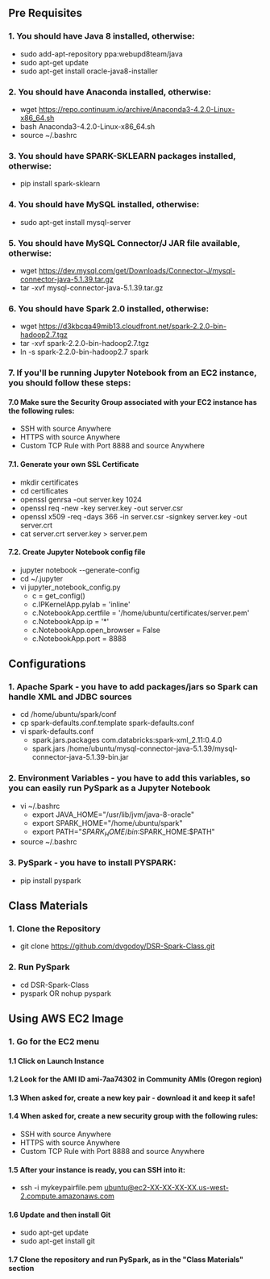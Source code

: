 ## Pre Requisites
### 1. You should have Java 8 installed, otherwise:
- sudo add-apt-repository ppa:webupd8team/java
- sudo apt-get update
- sudo apt-get install oracle-java8-installer

### 2. You should have Anaconda installed, otherwise:
- wget https://repo.continuum.io/archive/Anaconda3-4.2.0-Linux-x86_64.sh
- bash Anaconda3-4.2.0-Linux-x86_64.sh
- source ~/.bashrc

### 3. You should have SPARK-SKLEARN packages installed, otherwise:
- pip install spark-sklearn

### 4. You should have MySQL installed, otherwise:
- sudo apt-get install mysql-server

### 5. You should have MySQL Connector/J JAR file available, otherwise:
- wget https://dev.mysql.com/get/Downloads/Connector-J/mysql-connector-java-5.1.39.tar.gz
- tar -xvf mysql-connector-java-5.1.39.tar.gz 

### 6. You should have Spark 2.0 installed, otherwise:
- wget https://d3kbcqa49mib13.cloudfront.net/spark-2.2.0-bin-hadoop2.7.tgz
- tar -xvf spark-2.2.0-bin-hadoop2.7.tgz
- ln -s spark-2.2.0-bin-hadoop2.7 spark

### 7. If you'll be running Jupyter Notebook from an EC2 instance, you should follow these steps:
#### 7.0 Make sure the Security Group associated with your EC2 instance has the following rules:
- SSH with source Anywhere
- HTTPS with source Anywhere
- Custom TCP Rule with Port 8888 and source Anywhere

#### 7.1. Generate your own SSL Certificate
- mkdir certificates
- cd certificates
- openssl genrsa -out server.key 1024
- openssl req -new -key server.key -out server.csr
- openssl x509 -req -days 366 -in server.csr -signkey server.key -out server.crt
- cat server.crt server.key > server.pem

#### 7.2. Create Jupyter Notebook config file
- jupyter notebook --generate-config
- cd ~/.jupyter
- vi jupyter_notebook_config.py
	- c = get_config()
	- c.IPKernelApp.pylab = 'inline'
	- c.NotebookApp.certfile = '/home/ubuntu/certificates/server.pem'
	- c.NotebookApp.ip = '*'
	- c.NotebookApp.open_browser = False
	- c.NotebookApp.port = 8888

## Configurations
### 1. Apache Spark - you have to add packages/jars so Spark can handle XML and JDBC sources
- cd /home/ubuntu/spark/conf
- cp spark-defaults.conf.template spark-defaults.conf
- vi spark-defaults.conf
	- spark.jars.packages    com.databricks:spark-xml_2.11:0.4.0
	- spark.jars	       /home/ubuntu/mysql-connector-java-5.1.39/mysql-connector-java-5.1.39-bin.jar

### 2. Environment Variables - you have to add this variables, so you can easily run PySpark as a Jupyter Notebook
- vi ~/.bashrc
	- export JAVA_HOME="/usr/lib/jvm/java-8-oracle"
	- export SPARK_HOME="/home/ubuntu/spark"
	- export PATH="$SPARK_HOME/bin:$SPARK_HOME:$PATH"
- source ~/.bashrc

### 3. PySpark - you have to install PYSPARK:
- pip install pyspark

## Class Materials
### 1. Clone the Repository
- git clone https://github.com/dvgodoy/DSR-Spark-Class.git

### 2. Run PySpark
- cd DSR-Spark-Class
- pyspark OR nohup pyspark

## Using AWS EC2 Image
### 1. Go for the EC2 menu

#### 1.1 Click on Launch Instance

#### 1.2 Look for the AMI ID ami-7aa74302 in Community AMIs (Oregon region)

#### 1.3 When asked for, create a new key pair - download it and keep it safe!

#### 1.4 When asked for, create a new security group with the following rules:
- SSH with source Anywhere
- HTTPS with source Anywhere
- Custom TCP Rule with Port 8888 and source Anywhere

#### 1.5 After your instance is ready, you can SSH into it:
- ssh -i mykeypairfile.pem ubuntu@ec2-XX-XX-XX-XX.us-west-2.compute.amazonaws.com

#### 1.6 Update and then install Git
- sudo apt-get update
- sudo apt-get install git

#### 1.7 Clone the repository and run PySpark, as in the "Class Materials" section
